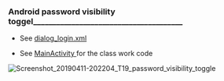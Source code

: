 
### Android password visibility toggel_______________________________________
* See   [dialog_login.xml](https://github.com/MoranShalom/Tutorial19_Android_password_visibility_toggel/blob/master/app/src/main/res/layout/activity_main.xml) 


* See [MainActivity ](https://github.com/MoranShalom/Tutorial19_Android_password_visibility_toggel/blob/master/app/src/main/java/com/example/t19_password_visibility_toggle/MainActivity.java)for the class work code


![Screenshot_20190411-202204_T19_password_visibility_toggle](https://user-images.githubusercontent.com/49485877/55997034-03486e00-5cc2-11e9-80ce-e4e051929891.jpg)
